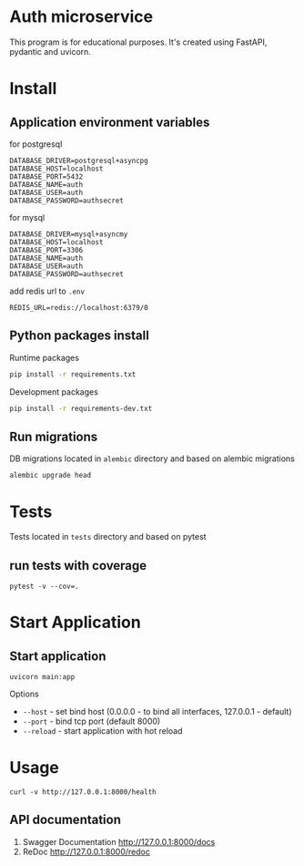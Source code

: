 # Auth microservice

This program is for educational purposes. It's created using FastAPI, pydantic and uvicorn.

# Install

## Application environment variables

for postgresql

```shell
DATABASE_DRIVER=postgresql+asyncpg
DATABASE_HOST=localhost
DATABASE_PORT=5432
DATABASE_NAME=auth
DATABASE_USER=auth
DATABASE_PASSWORD=authsecret
```

for mysql

```shell
DATABASE_DRIVER=mysql+asyncmy
DATABASE_HOST=localhost
DATABASE_PORT=3306
DATABASE_NAME=auth
DATABASE_USER=auth
DATABASE_PASSWORD=authsecret
```

add redis url to `.env`

```shell
REDIS_URL=redis://localhost:6379/0
```

## Python packages install

Runtime packages

```sh
pip install -r requirements.txt
```

Development packages

```sh
pip install -r requirements-dev.txt
```

## Run migrations

DB migrations located in `alembic` directory and based on alembic migrations

```shell
alembic upgrade head
```

# Tests

Tests located in `tests` directory and based on pytest

## run tests with coverage

```shell
pytest -v --cov=.
```

# Start Application

## Start application

```shell
uvicorn main:app
```

Options

+ `--host` - set bind host (0.0.0.0 - to bind all interfaces, 127.0.0.1 - default)
+ `--port` - bind tcp port (default 8000)
+ `--reload` - start application with hot reload

# Usage

```
curl -v http://127.0.0.1:8000/health
```

## API documentation

1. Swagger Documentation http://127.0.0.1:8000/docs
2. ReDoc http://127.0.0.1:8000/redoc

